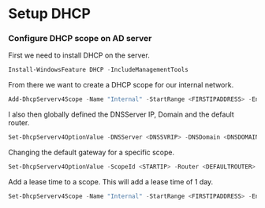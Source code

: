 # Setup DHCP

### Configure DHCP scope on AD server

First we need to install DHCP on the server. 

```powershell
Install-WindowsFeature DHCP -IncludeManagementTools
```

From there we want to create a DHCP scope for our internal network. 

```powershell
Add-DhcpServerv4Scope -Name "Internal" -StartRange <FIRSTIPADDRESS> -EndRange <LASTIPADDRESS> -SubnetMask <SUBNETMASK> -Description "Internal Network"
```

I also then globally defined the DNSServer IP, Domain and the default router.

```powershell
Set-DhcpServerv4OptionValue -DNSServer <DNSSVRIP> -DNSDomain <DNSDOMAINNAME> -Router <DEFAULTGATEWAY>
```

Changing the default gateway for a specific scope.

```powershell
Set-DhcpServerv4OptionValue -ScopeId <STARTIP> -Router <DEFAULTROUTER>
```

Add a lease time to a scope. This will add a lease time of 1 day.

```powershell
Set-DhcpServerv4Scope -Name "Internal" -StartRange <FIRSTIPADDRESS> -EndRange <LASTIPADDRESS> -SubnetMask <SUBNETMASK> -Description "Internal Network" -LeaseDuration 01.00:00:00
```
